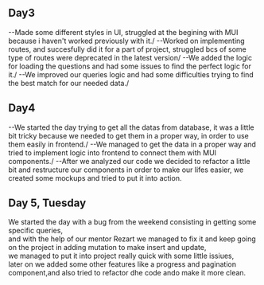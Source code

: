 ## Day3

--Made some different styles in UI, struggled at the begining with MUI because i haven't worked previously with it./
--Worked on implementing routes, and succesfully did it for a part of project, 
  struggled bcs of some type of routes were deprecated in the latest version/
--We added the logic for loading the questions and had some issues to find the perfect logic for it./
--We improved our queries logic and had some difficulties trying to find the best match for our needed data./

## Day4 

--We started the day trying to get all the datas from database, it was a little bit tricky because we needed to 
get them in a proper way, in order to use them easily in frontend./
--We managed to get the data in a proper way and tried to implement logic into frontend to connect them with MUI components./
--After we analyzed our code we decided to refactor a little bit and restructure our components in order to make our lifes easier,
we created some mockups and tried to put it into action.

## Day 5, Tuesday

We started the day with a bug from the weekend consisting in getting some specific queries,   
and with the help of our mentor Rezart we managed to fix it and keep going on the project in adding mutation to make insert and update,   
we managed to put it into project really quick with some little issiues,  
later on we added some other features like a progress and pagination component,and also tried to refactor dhe code ando make it more clean.
